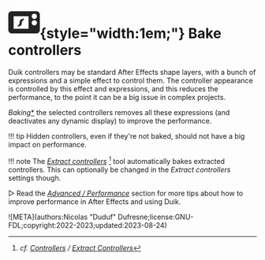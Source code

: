 # ![](../../../img/duik/icons/bake.svg){style="width:1em;"} Bake controllers

Duik controllers may be standard After Effects shape layers, with a bunch of expressions and a simple effect to control them. The controller appearance is controlled by this effect and expressions, and this reduces the performance, to the point it can be a big issue in complex projects.

*Baking*[*](../../../misc/glossary.md) the selected controllers removes all these expressions (and deactivates any dynamic display) to improve the performance.

!!! tip
    Hidden controllers, even if they're not baked, should not have a big impact on performance.

!!! note
    The [*Extract controllers*](../extract.md)&nbsp;[^1] tool automatically bakes extracted controllers. This can optionally be changed in the *Extract controllers* settings though.

▷ Read the [*Advanced / Performance*](../../../advanced/performance.md) section for more tips about how to improve performance in After Effects and using Duik.

[^1]: *cf. [Controllers](../index.md) / [Extract Controllers](../extract.md)*


![META](authors:Nicolas "Duduf" Dufresne;license:GNU-FDL;copyright:2022-2023;updated:2023-08-24)
